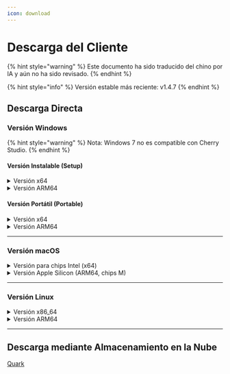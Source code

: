 ```yaml
---
icon: download
---
```

# Descarga del Cliente


{% hint style="warning" %}
Este documento ha sido traducido del chino por IA y aún no ha sido revisado.
{% endhint %}




{% hint style="info" %}
Versión estable más reciente: v1.4.7
{% endhint %}

## Descarga Directa

### Versión Windows

{% hint style="warning" %}
Nota: Windows 7 no es compatible con Cherry Studio.
{% endhint %}

#### Versión Instalable (Setup)

<details>

<summary>Versión x64</summary>

Rutas principales:

【[Sitio web oficial de Cherry Studio](https://cherry-ai.com/download)】 【[GitHub](https://github.com/CherryHQ/cherry-studio/releases/download/v1.4.7/Cherry-Studio-1.4.7-x64-setup.exe)】

Rutas alternativas:

【[Alternativa 1](https://download-cf.ocoolai.com/https://github.com/CherryHQ/cherry-studio/releases/download/v1.4.7/Cherry-Studio-1.4.7-x64-setup.exe)】 【[Alternativa 2](https://download.ocoolai.com/https://github.com/CherryHQ/cherry-studio/releases/download/v1.4.7/Cherry-Studio-1.4.7-x64-setup.exe)】 【[Alternativa 3](https://download.ocoolai.online/https://github.com/CherryHQ/cherry-studio/releases/download/v1.4.7/Cherry-Studio-1.4.7-x64-setup.exe)】

</details>

<details>

<summary>Versión ARM64</summary>

Rutas principales:

【[Sitio web oficial de Cherry Studio](https://cherry-ai.com/download)】 【[GitHub](https://github.com/CherryHQ/cherry-studio/releases/download/v1.4.7/Cherry-Studio-1.4.7-arm64-setup.exe)】

Rutas alternativas:

【[Alternativa 1](https://download-cf.ocoolai.com/https://github.com/CherryHQ/cherry-studio/releases/download/v1.4.7/Cherry-Studio-1.4.7-arm64-setup.exe)】 【[Alternativa 2](https://download.ocoolai.com/https://github.com/CherryHQ/cherry-studio/releases/download/v1.4.7/Cherry-Studio-1.4.7-arm64-setup.exe)】 【[Alternativa 3](https://download.ocoolai.online/https://github.com/CherryHQ/cherry-studio/releases/download/v1.4.7/Cherry-Studio-1.4.7-arm64-setup.exe)】

</details>

#### Versión Portátil (Portable)

<details>

<summary>Versión x64</summary>

Rutas principales:

【[Sitio web oficial de Cherry Studio](https://cherry-ai.com/download)】 【[GitHub](https://github.com/CherryHQ/cherry-studio/releases/download/v1.4.7/Cherry-Studio-1.4.7-x64-portable.exe)】

Rutas alternativas:

【[Alternativa 1](https://download-cf.ocoolai.com/https://github.com/CherryHQ/cherry-studio/releases/download/v1.4.7/Cherry-Studio-1.4.7-x64-portable.exe)】 【[Alternativa 2](https://download.ocoolai.com/https://github.com/CherryHQ/cherry-studio/releases/download/v1.4.7/Cherry-Studio-1.4.7-x64-portable.exe)】 【[Alternativa 3](https://download.ocoolai.online/https://github.com/CherryHQ/cherry-studio/releases/download/v1.4.7/Cherry-Studio-1.4.7-x64-portable.exe)】

</details>

<details>

<summary>Versión ARM64</summary>

Rutas principales:

【[Sitio web oficial de Cherry Studio](https://cherry-ai.com/download)】 【[GitHub](https://github.com/CherryHQ/cherry-studio/releases/download/v1.4.7/Cherry-Studio-1.4.7-arm64-portable.exe)】

Rutas alternativas:

【[Alternativa 1](https://download-cf.ocoolai.com/https://github.com/CherryHQ/cherry-studio/releases/download/v1.4.7/Cherry-Studio-1.4.7-arm64-portable.exe)】 【[Alternativa 2](https://download.ocoolai.com/https://github.com/CherryHQ/cherry-studio/releases/download/v1.4.7/Cherry-Studio-1.4.7-arm64-portable.exe)】 【[Alternativa 3](https://download.ocoolai.online/https://github.com/CherryHQ/cherry-studio/releases/download/v1.4.7/Cherry-Studio-1.4.7-arm64-portable.exe)】

</details>

***

### Versión macOS

<details>

<summary>Versión para chips Intel (x64)</summary>

Rutas principales:

【[Sitio web oficial de Cherry Studio](https://cherry-ai.com/download)】 【[GitHub](https://github.com/CherryHQ/cherry-studio/releases/download/v1.4.7/Cherry-Studio-1.4.7-x64.dmg)】

Rutas alternativas:

【[Alternativa 1](https://download-cf.ocoolai.com/https://github.com/CherryHQ/cherry-studio/releases/download/v1.4.7/Cherry-Studio-1.4.7-x64.dmg)】 【[Alternativa 2](https://download.ocoolai.com/https://github.com/CherryHQ/cherry-studio/releases/download/v1.4.7/Cherry-Studio-1.4.7-x64.dmg)】 【[Alternativa 3](https://download.ocoolai.online/https://github.com/CherryHQ/cherry-studio/releases/download/v1.4.7/Cherry-Studio-1.4.7-x64.dmg)】

</details>

<details>

<summary>Versión Apple Silicon (ARM64, chips M)</summary>

Rutas principales:

【[Sitio web oficial de Cherry Studio](https://cherry-ai.com/download)】 【[GitHub](https://github.com/CherryHQ/cherry-studio/releases/download/v1.4.7/Cherry-Studio-1.4.7-arm64.dmg)】

Rutas alternativas:

【[Alternativa 1](https://download-cf.ocoolai.com/https://github.com/CherryHQ/cherry-studio/releases/download/v1.4.7/Cherry-Studio-1.4.7-arm64.dmg)】 【[Alternativa 2](https://download.ocoolai.com/https://github.com/CherryHQ/cherry-studio/releases/download/v1.4.7/Cherry-Studio-1.4.7-arm64.dmg)】 【[Alternativa 3](https://download.ocoolai.online/https://github.com/CherryHQ/cherry-studio/releases/download/v1.4.7/Cherry-Studio-1.4.7-arm64.dmg)】

</details>

***

### Versión Linux

<details>

<summary>Versión x86_64</summary>

Rutas principales:

【[Sitio web oficial de Cherry Studio](https://cherry-ai.com/download)】 【[GitHub](https://github.com/CherryHQ/cherry-studio/releases/download/v1.4.7/Cherry-Studio-1.4.7-x86_64.AppImage)】

Rutas alternativas:

【[Alternativa 1](https://download-cf.ocoolai.com/https://github.com/CherryHQ/cherry-studio/releases/download/v1.4.7/Cherry-Studio-1.4.7-x86_64.AppImage)】 【[Alternativa 2](https://download.ocoolai.com/https://github.com/CherryHQ/cherry-studio/releases/download/v1.4.7/Cherry-Studio-1.4.7-x86_64.AppImage)】 【[Alternativa 3](https://download.ocoolai.online/https://github.com/CherryHQ/cherry-studio/releases/download/v1.4.7/Cherry-Studio-1.4.7-x86_64.AppImage)】

</details>

<details>

<summary>Versión ARM64</summary>

Rutas principales:

【[Sitio web oficial de Cherry Studio](https://cherry-ai.com/download)】 【[GitHub](https://github.com/CherryHQ/cherry-studio/releases/download/v1.4.7/Cherry-Studio-1.4.7-arm64.AppImage)】

Rutas alternativas:

【[Alternativa 1](https://download-cf.ocoolai.com/https://github.com/CherryHQ/cherry-studio/releases/download/v1.4.7/Cherry-Studio-1.4.7-arm64.AppImage)】 【[Alternativa 2](https://download.ocoolai.com/https://github.com/CherryHQ/cherry-studio/releases/download/v1.4.7/Cherry-Studio-1.4.7-arm64.AppImage)】 【[Alternativa 3](https://download.ocoolai.online/https://github.com/CherryHQ/cherry-studio/releases/download/v1.4.7/Cherry-Studio-1.4.7-arm64-AppImage)】

</details>

***

## Descarga mediante Almacenamiento en la Nube

[Quark](https://pan.quark.cn/s/c8533a1ec63e#/list/share)